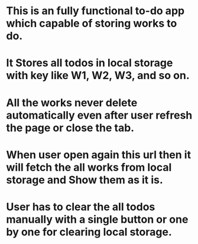 # This is an fully functional to-do app which capable of storing works to do.
# It Stores all todos in local storage with key like W1, W2, W3, and so on.
# All the works never delete automatically even after user refresh the page or close the tab.
# When user open again this url then it will fetch the all works from local storage and Show them as it is.
# User has to clear the all todos manually with a single button or one by one for clearing local storage.
